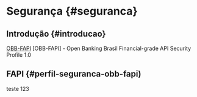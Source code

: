 # Segurança  {#seguranca}

## Introdução   {#introducao}

[OBB-FAPI](#perfil-seguranca-obb-fapi)
[OBB-FAPI] - Open Banking Brasil Financial-grade API Security Profile 1.0

## FAPI {#perfil-seguranca-obb-fapi)

teste 123

